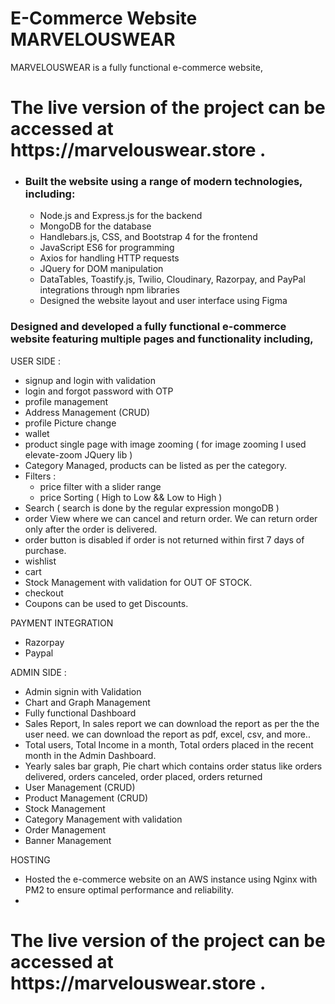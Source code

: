 # E-Commerce Website MARVELOUSWEAR
MARVELOUSWEAR is a fully functional e-commerce website, 

<h1> The live version of the project can be accessed at https://marvelouswear.store . </h1>

* <h3> Built the website using a range of modern technologies, including: </h3>

  * <bold>Node.js and Express.js </bold> for the backend
  * MongoDB for the database
  * Handlebars.js, CSS, and Bootstrap 4 for the frontend
  * JavaScript ES6 for programming
  * Axios for handling HTTP requests
  * JQuery for DOM manipulation
  * DataTables, Toastify.js, Twilio, Cloudinary, Razorpay, and PayPal integrations through npm libraries
  * Designed the website layout and user interface using Figma

<h3> Designed and developed a fully functional e-commerce website featuring multiple pages and functionality including, </h3>

USER SIDE :
* signup and login with validation
* login and forgot password with OTP
* profile management
* Address Management (CRUD)
* profile Picture change 
* wallet
* product single page with image zooming ( for image zooming I used elevate-zoom JQuery lib ) 
* Category Managed, products can be listed as per the category.
* Filters : 
  * price filter with a slider range
  * price Sorting ( High to Low && Low to High )
* Search ( search is done by the regular expression mongoDB )
* order View where we can cancel and return order. We can return order only after the order is delivered.
* order button is disabled if order is not returned within first 7 days of purchase.  
* wishlist
* cart
* Stock Management with validation for OUT OF STOCK.
* checkout
* Coupons can be used to get Discounts.

PAYMENT INTEGRATION
* Razorpay
* Paypal

ADMIN SIDE :
* Admin signin with Validation
* Chart and Graph Management 
* Fully functional Dashboard
* Sales Report, In sales report we can download the report as per the the user need. we can download the report as pdf, excel, csv, and more..
* Total users, Total Income in a month, Total orders placed in the recent month in the Admin Dashboard.
* Yearly sales bar graph, Pie chart which contains order status like orders delivered, orders canceled, order placed, orders returned
* User Management (CRUD)
* Product Management (CRUD)
* Stock Management
* Category Management with validation
* Order Management
* Banner Management

HOSTING 
* Hosted the e-commerce website on an AWS instance using Nginx with PM2 to ensure optimal performance and reliability.
* 
<h1> The live version of the project can be accessed at https://marvelouswear.store . </h1>

